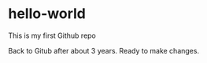 hello-world
===========

This is my first Github repo

Back to Gitub after about 3 years. Ready to make changes.
